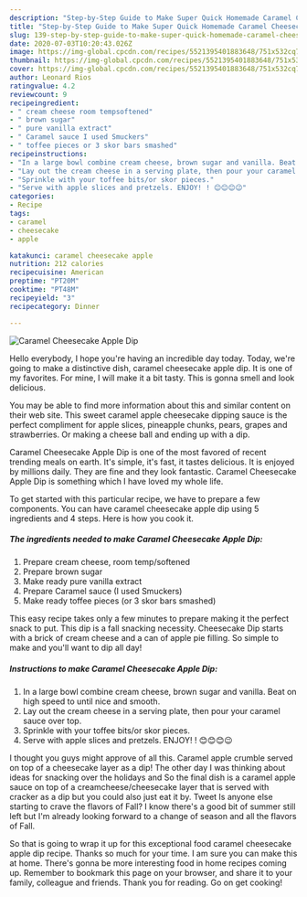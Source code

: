 ```yaml
---
description: "Step-by-Step Guide to Make Super Quick Homemade Caramel Cheesecake Apple Dip"
title: "Step-by-Step Guide to Make Super Quick Homemade Caramel Cheesecake Apple Dip"
slug: 139-step-by-step-guide-to-make-super-quick-homemade-caramel-cheesecake-apple-dip
date: 2020-07-03T10:20:43.026Z
image: https://img-global.cpcdn.com/recipes/5521395401883648/751x532cq70/caramel-cheesecake-apple-dip-recipe-main-photo.jpg
thumbnail: https://img-global.cpcdn.com/recipes/5521395401883648/751x532cq70/caramel-cheesecake-apple-dip-recipe-main-photo.jpg
cover: https://img-global.cpcdn.com/recipes/5521395401883648/751x532cq70/caramel-cheesecake-apple-dip-recipe-main-photo.jpg
author: Leonard Rios
ratingvalue: 4.2
reviewcount: 9
recipeingredient:
- " cream cheese room tempsoftened"
- " brown sugar"
- " pure vanilla extract"
- " Caramel sauce I used Smuckers"
- " toffee pieces or 3 skor bars smashed"
recipeinstructions:
- "In a large bowl combine cream cheese, brown sugar and vanilla. Beat on high speed to until nice and smooth."
- "Lay out the cream cheese in a serving plate, then pour your caramel sauce over top."
- "Sprinkle with your toffee bits/or skor pieces."
- "Serve with apple slices and pretzels. ENJOY! ! 😊😊😊😉"
categories:
- Recipe
tags:
- caramel
- cheesecake
- apple

katakunci: caramel cheesecake apple 
nutrition: 212 calories
recipecuisine: American
preptime: "PT20M"
cooktime: "PT48M"
recipeyield: "3"
recipecategory: Dinner

---
```



![Caramel Cheesecake Apple Dip](https://img-global.cpcdn.com/recipes/5521395401883648/751x532cq70/caramel-cheesecake-apple-dip-recipe-main-photo.jpg)

Hello everybody, I hope you're having an incredible day today. Today, we're going to make a distinctive dish, caramel cheesecake apple dip. It is one of my favorites. For mine, I will make it a bit tasty. This is gonna smell and look delicious.

You may be able to find more information about this and similar content on their web site. This sweet caramel apple cheesecake dipping sauce is the perfect compliment for apple slices, pineapple chunks, pears, grapes and strawberries. Or making a cheese ball and ending up with a dip.

Caramel Cheesecake Apple Dip is one of the most favored of recent trending meals on earth. It's simple, it's fast, it tastes delicious. It is enjoyed by millions daily. They are fine and they look fantastic. Caramel Cheesecake Apple Dip is something which I have loved my whole life.


To get started with this particular recipe, we have to prepare a few components. You can have caramel cheesecake apple dip using 5 ingredients and 4 steps. Here is how you cook it.

<!--inarticleads1-->

##### The ingredients needed to make Caramel Cheesecake Apple Dip:

1. Prepare  cream cheese, room temp/softened
1. Prepare  brown sugar
1. Make ready  pure vanilla extract
1. Prepare  Caramel sauce (I used Smuckers)
1. Make ready  toffee pieces (or 3 skor bars smashed)


This easy recipe takes only a few minutes to prepare making it the perfect snack to put. This dip is a fall snacking necessity. Cheesecake Dip starts with a brick of cream cheese and a can of apple pie filling. So simple to make and you&#39;ll want to dip all day! 

<!--inarticleads2-->

##### Instructions to make Caramel Cheesecake Apple Dip:

1. In a large bowl combine cream cheese, brown sugar and vanilla. Beat on high speed to until nice and smooth.
1. Lay out the cream cheese in a serving plate, then pour your caramel sauce over top.
1. Sprinkle with your toffee bits/or skor pieces.
1. Serve with apple slices and pretzels. ENJOY! ! 😊😊😊😉


I thought you guys might approve of all this. Caramel apple crumble served on top of a cheesecake layer as a dip! The other day I was thinking about ideas for snacking over the holidays and So the final dish is a caramel apple sauce on top of a creamcheese/cheesecake layer that is served with cracker as a dip but you could also just eat it by. Tweet Is anyone else starting to crave the flavors of Fall? I know there&#39;s a good bit of summer still left but I&#39;m already looking forward to a change of season and all the flavors of Fall. 

So that is going to wrap it up for this exceptional food caramel cheesecake apple dip recipe. Thanks so much for your time. I am sure you can make this at home. There's gonna be more interesting food in home recipes coming up. Remember to bookmark this page on your browser, and share it to your family, colleague and friends. Thank you for reading. Go on get cooking!
